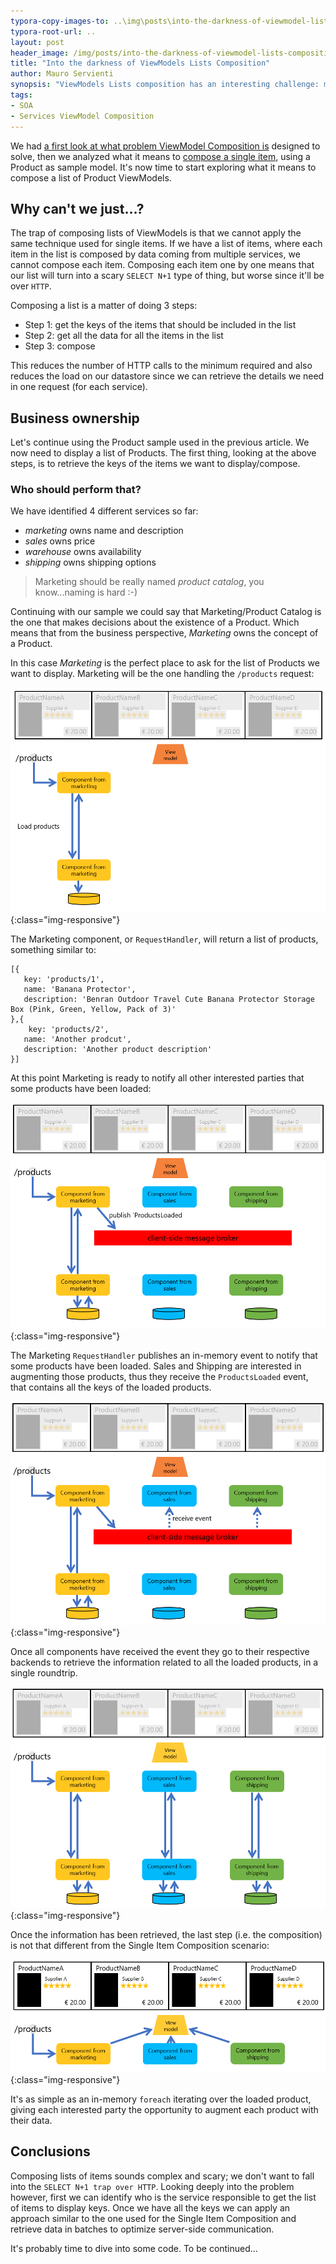 ```yaml
---
typora-copy-images-to: ..\img\posts\into-the-darkness-of-viewmodel-lists-composition
typora-root-url: ..
layout: post
header_image: /img/posts/into-the-darkness-of-viewmodel-lists-composition/header.jpg
title: "Into the darkness of ViewModels Lists Composition"
author: Mauro Servienti
synopsis: "ViewModels Lists composition has an interesting challenge: must be designed in such a way that it doesn't flood servers with tons of requests. Number of requests cannot exceed the number of services involved in the composition process, no matter how many items are composed. There is a light at the end of the tunnel (cit.)"
tags:
- SOA
- Services ViewModel Composition
---
```


We had [a first look at what problem ViewModel Composition is](https://milestone.topics.it/2019/02/06/what-is-services-viewmodel-composition-again.html) designed to solve, then we analyzed what it means to [compose a single item](https://milestone.topics.it/2019/02/20/viewmodel-composition-maze.html), using a Product as sample model. It's now time to start exploring what it means to compose a list of Product ViewModels.

## Why can't we just...?

The trap of composing lists of ViewModels is that we cannot apply the same technique used for single items. If we have a list of items, where each item in the list is composed by data coming from multiple services, we cannot compose each item. Composing each item one by one means that our list will turn into a scary `SELECT N+1` type of thing, but worse since it'll be over `HTTP`.

Composing a list is a matter of doing 3 steps:

- Step 1: get the keys of the items that should be included in the list
- Step 2: get all the data for all the items in the list
- Step 3: compose

This reduces the number of HTTP calls to the minimum required and also reduces the load on our datastore since we can retrieve the details we need in one request (for each service).

## Business ownership

Let's continue using the Product sample used in the previous article. We now need to display a list of Products. The first thing, looking at the above steps, is to retrieve the keys of the items we want to display/compose.

### Who should perform that?

We have identified 4 different services so far:

- *marketing* owns name and description
- *sales* owns price
- *warehouse* owns availability
- *shipping* owns shipping options

> Marketing should be really named *product catalog*, you know...naming is hard :-)

Continuing with our sample we could say that Marketing/Product Catalog is the one that makes decisions about the existence of a Product. Which means that from the business perspective, *Marketing* owns the concept of a Product.

In this case *Marketing* is the perfect place to ask for the list of Products we want to display. Marketing will be the one handling the `/products` request:

![1551362496722](/img/posts/into-the-darkness-of-viewmodel-lists-composition/1551362496722.png){:class="img-responsive"}

The Marketing component, or `RequestHandler`, will return a list of products, something similar to:

```
[{
   key: 'products/1',
   name: 'Banana Protector',
   description: 'Benran Outdoor Travel Cute Banana Protector Storage Box (Pink, Green, Yellow, Pack of 3)'
},{
    key: 'products/2',
   name: 'Another prodcut',
   description: 'Another product description'
}]
```

At this point Marketing is ready to notify all other interested parties that some products have been loaded:

![1551362507668](/img/posts/into-the-darkness-of-viewmodel-lists-composition/1551362507668.png){:class="img-responsive"}

The Marketing `RequestHandler` publishes an in-memory event to notify that some products have been loaded. Sales and Shipping are interested in augmenting those products, thus they receive the `ProductsLoaded` event, that contains all the keys of the loaded products.

![1551362519284](/img/posts/into-the-darkness-of-viewmodel-lists-composition/1551362519284.png){:class="img-responsive"}

Once all components have received the event they go to their respective backends to retrieve the information related to all the loaded products, in a single roundtrip. 

![1551362531125](/img/posts/into-the-darkness-of-viewmodel-lists-composition/1551362531125.png){:class="img-responsive"}

Once the information has been retrieved, the last step (i.e. the composition) is not that different from the Single Item Composition scenario:

![1551362461054](/img/posts/into-the-darkness-of-viewmodel-lists-composition/1551362461054.png){:class="img-responsive"}

It's as simple as an in-memory `foreach` iterating over the loaded product, giving each interested party the opportunity to augment each product with their data.

## Conclusions

Composing lists of items sounds complex and scary; we don't want to fall into the `SELECT N+1 trap over HTTP`. Looking deeply into the problem however, first we can identify who is the service responsible to get the list of items to display keys. Once we have all the keys we can apply an approach similar to the one used for the Single Item Composition and retrieve data in batches to optimize server-side communication.

It's probably time to dive into some code. To be continued...
